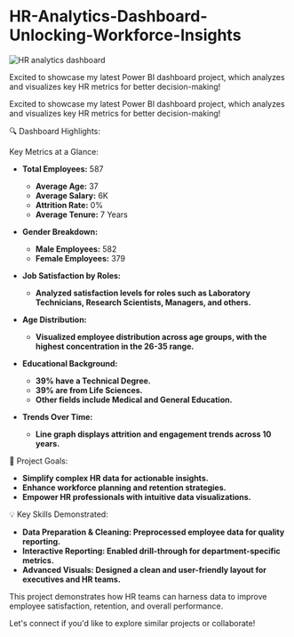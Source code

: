 # HR-Analytics-Dashboard-Unlocking-Workforce-Insights

![HR analytics dashboard](https://github.com/user-attachments/assets/14861ebd-6d7d-496c-a4d6-1d4b2f1869e1)

Excited to showcase my latest Power BI dashboard project, which analyzes and visualizes key HR metrics for better decision-making!

Excited to showcase my latest Power BI dashboard project, which analyzes and visualizes key HR metrics for better decision-making!

🔍 Dashboard Highlights:

Key Metrics at a Glance:

- **Total Employees:** 587

  - **Average Age:** 37
  - **Average Salary:** 6K
  - **Attrition Rate:** 0%
  - **Average Tenure:** 7 Years

- **Gender Breakdown:**

  - **Male Employees:** 582
  - **Female Employees:** 379
   
- **Job Satisfaction by Roles:**

  - **Analyzed satisfaction levels for roles such as Laboratory Technicians, Research Scientists, Managers, and others.**
    
- **Age Distribution:**
  
  - **Visualized employee distribution across age groups, with the highest concentration in the 26-35 range.**
  
- **Educational Background:**

  - **39% have a Technical Degree.**
  - **39% are from Life Sciences.**
  - **Other fields include Medical and General Education.**

- **Trends Over Time:**

  - **Line graph displays attrition and engagement trends across 10 years.**

🎯 Project Goals:

  - **Simplify complex HR data for actionable insights.**
  - **Enhance workforce planning and retention strategies.**
  - **Empower HR professionals with intuitive data visualizations.**

💡 Key Skills Demonstrated:

  - **Data Preparation & Cleaning: Preprocessed employee data for quality reporting.**
  - **Interactive Reporting: Enabled drill-through for department-specific metrics.**
  - **Advanced Visuals: Designed a clean and user-friendly layout for executives and HR teams.**

This project demonstrates how HR teams can harness data to improve employee satisfaction, retention, and overall performance.

Let's connect if you'd like to explore similar projects or collaborate!


